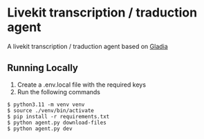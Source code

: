 # Livekit transcription / traduction agent

A livekit transcription / traduction agent based on [Gladia](https://www.gladia.io/)

## Running Locally

1. Create a .env.local file with the required keys
2. Run the following commands

```shell
$ python3.11 -m venv venv
$ source ./venv/bin/activate
$ pip install -r requirements.txt
$ python agent.py download-files
$ python agent.py dev
```